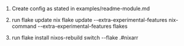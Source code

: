 1. Create config as stated in examples/readme-module.md

2. run flake update
nix flake update --extra-experimental-features nix-command --extra-experimental-features flakes

3. run flake install
nixos-rebuild switch --flake .#nixarr